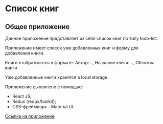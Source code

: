 # Список книг

## Общее приложение

Данное приложение представляет из себя список книг по типу todo-list.

Приложение имеет список уже добавленных книг и форму для добавления книги.

Книги отображаются в формате: Автор:..., Название книги:..., Обложка книги

Уже добавленные книги хранятся в local storage.

Приложение выполнено с помощью:
 - React JS;
 - Redux (redux/toolkit);
 - CSS-фреймворк - Material UI.

 [Ссылка на приложение]().